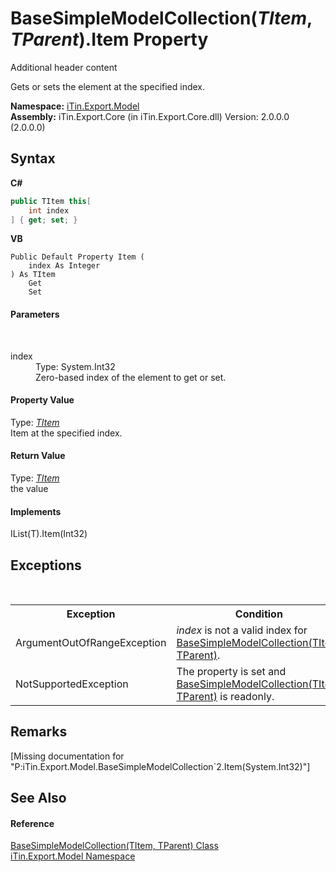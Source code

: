 # BaseSimpleModelCollection(*TItem*, *TParent*).Item Property 
Additional header content 

Gets or sets the element at the specified index.

**Namespace:**&nbsp;<a href="N_iTin_Export_Model">iTin.Export.Model</a><br />**Assembly:**&nbsp;iTin.Export.Core (in iTin.Export.Core.dll) Version: 2.0.0.0 (2.0.0.0)

## Syntax

**C#**<br />
``` C#
public TItem this[
	int index
] { get; set; }
```

**VB**<br />
``` VB
Public Default Property Item ( 
	index As Integer
) As TItem
	Get
	Set
```


#### Parameters
&nbsp;<dl><dt>index</dt><dd>Type: System.Int32<br />Zero-based index of the element to get or set.</dd></dl>

#### Property Value
Type: <a href="T_iTin_Export_Model_BaseSimpleModelCollection_2">*TItem*</a><br />Item at the specified index.

#### Return Value
Type: <a href="T_iTin_Export_Model_BaseSimpleModelCollection_2">*TItem*</a><br />the value

#### Implements
IList(T).Item(Int32)<br />

## Exceptions
&nbsp;<table><tr><th>Exception</th><th>Condition</th></tr><tr><td>ArgumentOutOfRangeException</td><td>*index* is not a valid index for <a href="T_iTin_Export_Model_BaseSimpleModelCollection_2">BaseSimpleModelCollection(TItem, TParent)</a>.</td></tr><tr><td>NotSupportedException</td><td>The property is set and <a href="T_iTin_Export_Model_BaseSimpleModelCollection_2">BaseSimpleModelCollection(TItem, TParent)</a> is readonly.</td></tr></table>

## Remarks
\[Missing <remarks> documentation for "P:iTin.Export.Model.BaseSimpleModelCollection`2.Item(System.Int32)"\]

## See Also


#### Reference
<a href="T_iTin_Export_Model_BaseSimpleModelCollection_2">BaseSimpleModelCollection(TItem, TParent) Class</a><br /><a href="N_iTin_Export_Model">iTin.Export.Model Namespace</a><br />